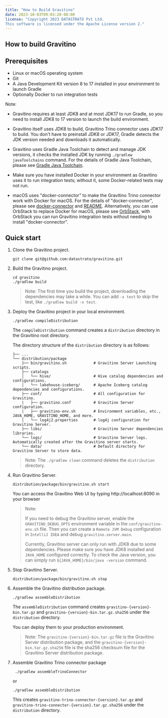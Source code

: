 ```yaml
---
title: "How to Build Gravitino"
date: 2023-10-03T09:03:20-08:00
license: "Copyright 2023 DATASTRATO Pvt Ltd.
This software is licensed under the Apache License version 2."
---
```

## How to build Gravitino

## Prerequisites

+ Linux or macOS operating system
+ Git
+ A Java Development Kit version 8 to 17 installed in your environment to launch Gradle
+ Optionally Docker to run integration tests

Note:

+ Gravitino requires at least JDK8 and at most JDK17 to run Gradle, so you need to
  install JDK8 to 17 version to launch the build environment.

+ Gravitino itself uses JDK8 to build, Gravitino Trino connector uses JDK17 to build. You don't
  have to preinstall JDK8 or JDK17, Gradle detects the JDK version needed and downloads it automatically.

+ Gravitino uses Gradle Java Toolchain to detect and manage JDK versions, it checks the
  installed JDK by running `./gradlew javaToolchains` command. For the details of Gradle Java
  Toolchain, please see [Gradle Java Toolchain](https://docs.gradle.org/current/userguide/toolchains.html#sec:java_toolchain).

+ Make sure you have installed Docker in your environment as Gravitino uses it to run integration tests; without it, some Docker-related tests may not run.

+ macOS uses "docker-connector" to make the Gravitino Trino connector work with Docker
  for macOS. For the details of "docker-connector", please see [docker-connector](https://github.com/wenjunxiao/mac-docker-connector) and [README](../dev/docker/tools/README.md).
  Alternatively, you can use OrbStack to replace Docker for macOS, please see
  [OrbStack](https://orbstack.dev/), with OrbStack you can run Gravitino integration tests
  without needing to install "docker-connector".

## Quick start

1. Clone the Gravitino project.

    ```shell
    git clone git@github.com:datastrato/gravitino.git
    ```

2. Build the Gravitino project.

    ```shell
    cd gravitino
    ./gradlew build
    ```

   > Note: The first time you build the project, downloading the dependencies may take a while. You can add `-x test` to skip the test, like `./gradlew build -x test`.

3. Deploy the Gravitino project in your local environment.

    ```shell
    ./gradlew compileDistribution
    ```

   The `compileDistribution` command creates a `distribution` directory in the Gravitino root directory.

   The directory structure of the `distribution` directory is as follows:

    ```text
    ├── ...
    └── distribution/package
        ├── bin/gravitino.sh            # Gravitino Server Launching scripts.
        ├── catalogs
        │   └── hive/                   # Hive catalog dependencies and configurations.
        │   └── lakehouse-iceberg/      # Apache Iceberg catalog dependencies and configurations.
        ├── conf/                       # All configuration for Gravitino.
        |   ├── gravitino.conf          # Gravitino Server configuration.
        |   ├── gravitino-env.sh        # Environment variables, etc., JAVA_HOME, GRAVITINO_HOME, and more.
        |   └── log4j2.properties       # log4j configuration for Gravitino Server.
        ├── libs/                       # Gravitino Server dependencies libraries.
        └── logs/                       # Gravitino Server logs. Automatically created after the Gravitino server starts.
        └── data/                       # Default directory for Gravitino Server to store data.
    ```

   > Note: The `./gradlew clean` command deletes the `distribution` directory.

4. Run Gravitino Server.

    ```shell
    distribution/package/bin/gravitino.sh start
    ```

   You can access the Gravitino Web UI by typing http://localhost:8090 in your browser

   > Note:
   >
   > If you need to debug the Gravitino server, enable the `GRAVITINO_DEBUG_OPTS` environment
   > variable in the `conf/gravitino-env.sh` file. Then you can create a `Remote JVM Debug`
   > configuration in `IntelliJ IDEA` and debug `gravitino.server.main`.
   >
   > Currently, Gravitino server can only run with JDK8 due to some dependencies. Please
   > make sure you have JDK8 installed and `JAVA_HOME` configured correctly. To check the Java
   > version, you can simply run `${JAVA_HOME}/bin/java -version` command.

5. Stop Gravitino Server.

    ```shell
    distribution/package/bin/gravitino.sh stop
    ```

6. Assemble the Gravitino distribution package.

    ```shell
    ./gradlew assembleDistribution
    ```

   The `assembleDistribution` command creates `gravitino-{version}-bin.tar.gz` and `gravitino-{version}-bin.tar.gz.sha256` under the `distribution` directory.

   You can deploy them to your production environment.

   > Note: The `gravitino-{version}-bin.tar.gz` file is the Gravitino Server distribution package, and the `gravitino-{version}-bin.tar.gz.sha256` file is the sha256 checksum file for the Gravitino Server distribution package.

7. Assemble Gravitino Trino connector package

   ```shell
    ./gradlew assembleTrinoConnector
    ```

   or

    ```shell
    ./gradlew assembleDistribution
    ```

   This creates `gravitino-trino-connector-{version}.tar.gz` and `gravitino-trino-connector-{version}.tar.gz.sha256` under the `distribution` directory.
